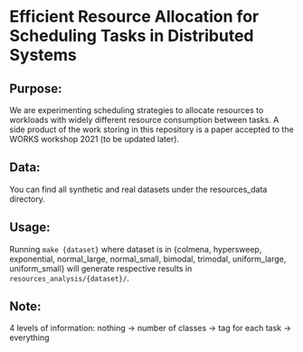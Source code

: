 # Efficient Resource Allocation for Scheduling Tasks in Distributed Systems

## Purpose: 
We are experimenting scheduling strategies to allocate resources to workloads with widely different resource consumption between tasks. A side product of the work storing in this repository is a paper accepted to the WORKS workshop 2021 (to be updated later).

## Data:
You can find all synthetic and real datasets under the resources_data directory.

## Usage:
Running `make {dataset}` where dataset is in {colmena, hypersweep, exponential, normal_large, normal_small, bimodal, trimodal, uniform_large, uniform_small} will generate respective results in `resources_analysis/{dataset}/`.

## Note:
4 levels of information: nothing -> number of classes -> tag for each task -> everything


